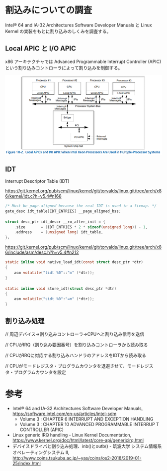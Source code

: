 # 割込みについての調査

Intel® 64 and IA-32 Architectures Software Developer Manuals と Linux Kernel の実装をもとに割り込みのしくみを調査する。

## Local APIC と I/O APIC

x86 アーキテクチャでは Advanced Programmable Interrupt Controller (APIC) という割り込みコントローラによって割り込みを制御する。

![](./img/APIC.png)

## IDT

Interrupt Descriptor Table (IDT)

https://git.kernel.org/pub/scm/linux/kernel/git/torvalds/linux.git/tree/arch/x86/kernel/idt.c?h=v5.4#n168

```c
/* Must be page-aligned because the real IDT is used in a fixmap. */
gate_desc idt_table[IDT_ENTRIES] __page_aligned_bss;

struct desc_ptr idt_descr __ro_after_init = {
	.size		= (IDT_ENTRIES * 2 * sizeof(unsigned long)) - 1,
	.address	= (unsigned long) idt_table,
};
```

https://git.kernel.org/pub/scm/linux/kernel/git/torvalds/linux.git/tree/arch/x86/include/asm/desc.h?h=v5.4#n212

```c
static inline void native_load_idt(const struct desc_ptr *dtr)
{
	asm volatile("lidt %0"::"m" (*dtr));
}

static inline void store_idt(struct desc_ptr *dtr)
{
	asm volatile("sidt %0":"=m" (*dtr));
}
```

## 割り込み処理

// 周辺デバイス→割り込みコントローラ→CPUへと割り込み信号を送信

// CPUがIRQ（割り込み要因番号）を割り込みコントローラから読み取る

// CPUがIRQに対応する割り込みハンドラのアドレスをIDTから読み取る

// CPUがモードレジスタ・プログラムカウンタを退避させて、モードレジスタ・プログラムカウンタを設定


# 参考
- Intel® 64 and IA-32 Architectures Software Developer Manuals, https://software.intel.com/en-us/articles/intel-sdm
  - Volume 3 : CHAPTER 6 INTERRUPT AND EXCEPTION HANDLING
  - Volume 3 : CHAPTER 10 ADVANCED PROGRAMMABLE INTERRUP  T CONTROLLER (APIC)
- Linux generic IRQ handling - Linux Kernel Documentation, https://www.kernel.org/doc/html/latest/core-api/genericirq.html
- デバイスドライバと割り込み処理、inb()とoutb() - 筑波大学 システム情報系 オペレーティングシステム II, http://www.coins.tsukuba.ac.jp/~yas/coins/os2-2018/2019-01-25/index.html
